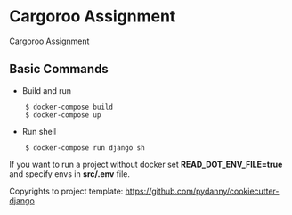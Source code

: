 Cargoroo Assignment
===================

Cargoroo Assignment

Basic Commands
--------------

* Build and run
~~~~~~~~~~~~~~~~~~~~~~~~~~
    $ docker-compose build
    $ docker-compose up
~~~~~~~~~~~~~~~~~~~~~~~~~~

* Run shell
~~~~~~~~~~~~~~~~~~~~~~~~~~~~~~~~~~
    $ docker-compose run django sh 
~~~~~~~~~~~~~~~~~~~~~~~~~~~~~~~~~~

If you want to run a project without docker set **READ_DOT_ENV_FILE=true** and specify envs in **src/.env** file. 

Copyrights to project template: https://github.com/pydanny/cookiecutter-django
